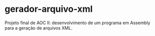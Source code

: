 # gerador-arquivo-xml
Projeto final de AOC II: desenvolvimento de um programa em Assembly para a geração de arquivos XML.
